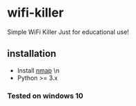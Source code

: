 # wifi-killer
Simple WiFi Killer
Just for educational use!
## installation
- Install [nmap](https://nmap.org/download.html) \n
- Python >= 3.x
### Tested on windows 10
